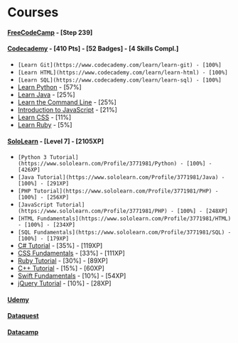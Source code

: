 
Courses
======

#### [FreeCodeCamp](https://www.freecodecamp.org/ttltrk) - [Step 239]

#### [Codecademy](https://www.codecademy.com/ttltrk) - [410 Pts] - [52 Badges] - [4 Skills Compl.]
  * ```[Learn Git](https://www.codecademy.com/learn/learn-git) - [100%]```
  * ```[Learn HTML](https://www.codecademy.com/learn/learn-html) - [100%]```
  * ```[Learn SQL](https://www.codecademy.com/learn/learn-sql) - [100%]```
  * [Learn Python](https://www.codecademy.com/learn/learn-python) - [57%]
  * [Learn Java](https://www.codecademy.com/learn/learn-java) - [25%]
  * [Learn the Command Line](https://www.codecademy.com/learn/learn-the-command-line) - [25%]
  * [Introduction to JavaScript](https://www.codecademy.com/learn/introduction-to-javascript) - [21%]
  * [Learn CSS](https://www.codecademy.com/learn/learn-css) - [11%]
  * [Learn Ruby](https://www.codecademy.com/learn/learn-ruby) - [5%]

#### [SoloLearn](https://www.sololearn.com/Profile/3771981) - [Level 7] - [2105XP]
  * ```[Python 3 Tutorial](https://www.sololearn.com/Profile/3771981/Python) - [100%] - [426XP]```
  * ```[Java Tutorial](https://www.sololearn.com/Profile/3771981/Java) - [100%] - [291XP]```
  * ```[PHP Tutorial](https://www.sololearn.com/Profile/3771981/PHP) - [100%] - [256XP]```
  * ```[JavaScript Tutorial](https://www.sololearn.com/Profile/3771981/PHP) - [100%] - [248XP]```
  * ```[HTML Fundamentals](https://www.sololearn.com/Profile/3771981/HTML) - [100%] - [234XP]```
  * ```[SQL Fundamentals](https://www.sololearn.com/Profile/3771981/SQL) - [100%] - [179XP]```
  * [C# Tutorial](https://www.sololearn.com/Profile/3771981/CSharp) - [35%] - [119XP]
  * [CSS Fundamentals](https://www.sololearn.com/Profile/3771981/CSS) - [33%] - [111XP]
  * [Ruby Tutorial](https://www.sololearn.com/Profile/3771981/Ruby) - [30%] - [89XP]
  * [C++ Tutorial](https://www.sololearn.com/Profile/3771981/CPlusPlus) - [15%] - [60XP]
  * [Swift Fundamentals](https://www.sololearn.com/Profile/3771981/Swift) - [10%] - [54XP]
  * [jQuery Tutorial](https://www.sololearn.com/Profile/3771981/jQuery) - [10%] - [28XP]

#### [Udemy](https://www.udemy.com/home/my-courses/learning/)

#### [Dataquest](https://www.dataquest.io/profile/ttltrk.acc)

#### [Datacamp](https://www.datacamp.com/profile/ttltrk)
